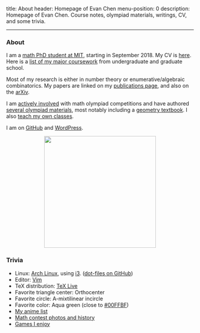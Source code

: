 title: About
header: Homepage of Evan Chen
menu-position: 0
description: Homepage of Evan Chen. Course notes, olympiad materials, writings, CV, and some trivia.

---

### About

I am a [math PhD student at MIT](http://math.mit.edu/directory/profile.php?pid=2106),
starting in September 2018.
My CV is [here](upload/public-CV.pdf).
Here is a [list of my major coursework](upload/math-coursework.pdf)
from undergraduate and graduate school.

Most of my research is either in number theory
or enumerative/algebraic combinatorics.
My papers are linked on my [publications page](publications.html),
and also on the [arXiv](https://arxiv.org/a/chen_e_2.html).

I am [actively involved](volunteer.html) with math olympiad competitions
and have authored [several olympiad materials](olympiad.html),
most notably including a [geometry textbook](geombook.html).
I also [teach my own classes](otis.html).

I am on [GitHub](https://github.com/vEnhance/)
and [WordPress](http://blog.evanchen.cc).

<center>
<img src="static/home-art.png" width="300">
</center>

### Trivia

+ Linux: [Arch Linux](https://www.archlinux.org/), using [i3](https://i3wm.org/).
	([dot-files on GitHub](https://github.com/vEnhance/dotfiles))
+ Editor: [Vim](http://www.vim.org/)
+ TeX distribution: [TeX Live](https://tug.org/texlive/)
+ Favorite triangle center: Orthocenter
+ Favorite circle: A-mixtilinear incircle
+ Favorite color: Aqua green (close to [#00FFBF][aquamarine])
+ [My anime list](https://myanimelist.net/animelist/v_Enhance)
+ [Math contest photos and history](myscores.html)
+ [Games I enjoy](games.html)

[aquamarine]: https://en.wikipedia.org/wiki/Aquamarine_(color)
[imo]: http://imo-official.org/participant_r.aspx?id=24870
